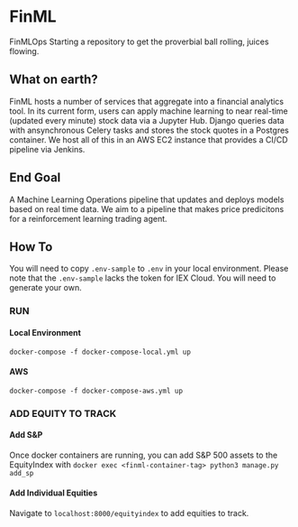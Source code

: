 # FinML
FinMLOps
Starting a repository to get the proverbial ball rolling, juices flowing.

## What on earth?
FinML hosts a number of services that aggregate into a financial analytics tool. In its current form, users can apply machine learning to near real-time (updated every minute) stock data via a Jupyter Hub. Django queries data with ansynchronous Celery tasks and stores the stock quotes in a Postgres container. We host all of this in an AWS EC2 instance that provides a CI/CD pipeline via Jenkins.

## End Goal
A Machine Learning Operations pipeline that updates and deploys models based on real time data. We aim to a pipeline that makes price predicitons for a reinforcement learning trading agent.

## How To
You will need to copy `.env-sample` to `.env` in your local environment.
Please note that the `.env-sample` lacks the token for IEX Cloud. You will need to generate your own.

### RUN
#### Local Environment
`docker-compose -f docker-compose-local.yml up`

#### AWS
`docker-compose -f docker-compose-aws.yml up`

### ADD EQUITY TO TRACK
#### Add S&P
Once docker containers are running, you can add S&P 500 assets to the EquityIndex with `docker exec <finml-container-tag> python3 manage.py add_sp`

#### Add Individual Equities
Navigate to `localhost:8000/equityindex` to add equities to track.
